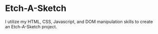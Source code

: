 # Etch-A-Sketch
I utilize my HTML, CSS, Javascript, and DOM manipulation skills to create an Etch-A-Sketch project.
